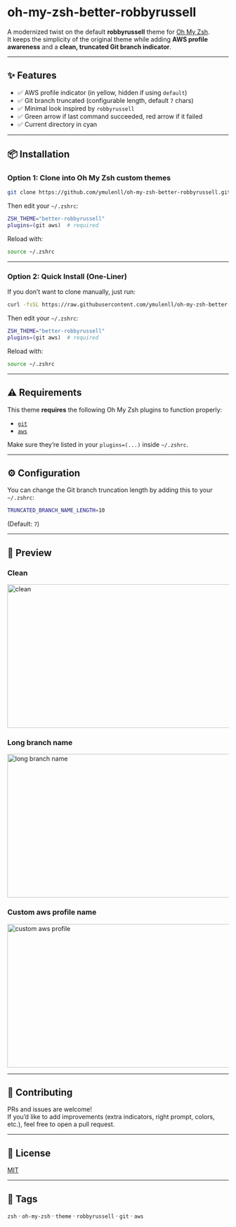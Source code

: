 # oh-my-zsh-better-robbyrussell

A modernized twist on the default **robbyrussell** theme for [Oh My Zsh](https://ohmyz.sh/).  
It keeps the simplicity of the original theme while adding **AWS profile awareness** and a **clean, truncated Git branch indicator**.

---

## ✨ Features
- ✅ AWS profile indicator (in yellow, hidden if using `default`)
- ✅ Git branch truncated (configurable length, default `7` chars)
- ✅ Minimal look inspired by `robbyrussell`
- ✅ Green arrow if last command succeeded, red arrow if it failed
- ✅ Current directory in cyan

---

## 📦 Installation

### Option 1: Clone into Oh My Zsh custom themes

```bash
git clone https://github.com/ymulenll/oh-my-zsh-better-robbyrussell.git $ZSH_CUSTOM/themes/oh-my-zsh-better-robbyrussell
```

Then edit your `~/.zshrc`:

```zsh
ZSH_THEME="better-robbyrussell"
plugins=(git aws)  # required
```

Reload with:

```bash
source ~/.zshrc
```

---

### Option 2: Quick Install (One-Liner)

If you don’t want to clone manually, just run:

```bash
curl -fsSL https://raw.githubusercontent.com/ymulenll/oh-my-zsh-better-robbyrussell/main/themes/better-robbyrussell.zsh-theme -o $ZSH_CUSTOM/themes/better-robbyrussell.zsh-theme
```

Then edit your `~/.zshrc`:

```zsh
ZSH_THEME="better-robbyrussell"
plugins=(git aws)  # required
```

Reload with:

```bash
source ~/.zshrc
```

---

## ⚠️ Requirements

This theme **requires** the following Oh My Zsh plugins to function properly:

- [`git`](https://github.com/ohmyzsh/ohmyzsh/tree/master/plugins/git)  
- [`aws`](https://github.com/ohmyzsh/ohmyzsh/tree/master/plugins/aws)  

Make sure they’re listed in your `plugins=(...)` inside `~/.zshrc`.

---

## ⚙️ Configuration

You can change the Git branch truncation length by adding this to your `~/.zshrc`:

```zsh
TRUNCATED_BRANCH_NAME_LENGTH=10
```

(Default: `7`)

---

## 📸 Preview

### Clean
<img width="551" height="326" alt="clean" src="https://github.com/user-attachments/assets/773acfbf-65eb-4614-8111-4d33401b759d" />

### Long branch name
<img width="551" height="326" alt="long branch name" src="https://github.com/user-attachments/assets/c782f29a-fd1f-47c9-b775-61927f5635e2" />

### Custom aws profile name
<img width="551" height="326" alt="custom aws profile" src="https://github.com/user-attachments/assets/7ca1ef66-7fff-4793-8510-48fba4ac1e35" />

---

## 🤝 Contributing

PRs and issues are welcome!  
If you’d like to add improvements (extra indicators, right prompt, colors, etc.), feel free to open a pull request.

---

## 📜 License

[MIT](LICENSE)

---

## 🔖 Tags

`zsh` · `oh-my-zsh` · `theme` · `robbyrussell` · `git` · `aws`
